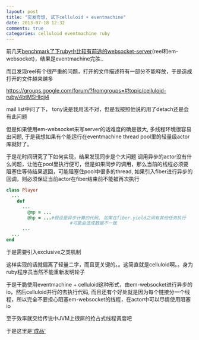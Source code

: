 ```yaml
---
layout: post
title: "突发奇想, 试下celluloid + eventmachine"
date: 2013-07-18 12:32
comments: true
categories: celluloid eventmachine ruby
---
```


前几天[benchmark了下ruby中比较有前途的websocket-server](https://github.com/jjyr/websocket-benchmark)(reel和em-websocket)，结果是eventmachine完胜..

而且发现reel有个很严重的问题，打开的文件描述符有一部分不能释放，于是造成打开的文件越来越多

https://groups.google.com/forum/?fromgroups=#!topic/celluloid-ruby/4btMSHIcjj4

mail list中问了下， tony说是我用法不对，但是我按照他说的用了detach还是会有此问题

但是如果使用em-websocket来写server的话难度的确是很大, 多线程环境很容易出问题, 于是我想如果有个能运行在eventmachine thread pool里的轻量级actor库就好了。

于是花时间研究了下如何实现，结果发现同步是个大问题
调用异步的actor没有什么问题，让他在pool里执行便可，但是如果同步的调用，那么当前的线程必须要阻塞住等待结果返回，可能阻塞住pool中很多的thread, 如果引入fiber进行异步的回调，则必须保证当前actor在fiber结束前不能被再次执行
```ruby
class Player
  ...
    def
      ...
        @mp = ...
        @hp = ...#假设是异步计算的代码, 如果在fiber.yield之间有其他任务执行
                        #可能会造成数据不一致
      ...
  ...
end
```
于是需要引入exclusive之类机制

这样实现的话就偏离了轻量二字，而且更关键的。。这简直就是celluloid啊。。身为ruby程序员当然不能重新发明轮子

于是干脆使用eventmachine + celluloid这种形式，由em-websocket进行异步的io，然后celluloid并行的去执行代码, 而且还有个好处就是因为每个链接分一个线程，所以完全不要担心阻塞em-websocket的线程，在actor中可以尽情使用阻塞io

至于效率就交给传说中JVM上很屌的抢占式线程调度吧

于是这里是['成品'](https://github.com/jjyr/hara)
